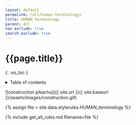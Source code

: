 ```yaml
---
layout: default
permalink: /all/human-terminology/
title: HUMAN Terminology
parent: All
nav_exclude: true
search_exclude: true
---
```

# {{page.title}} 
{: .no_toc }
<details markdown="block">
  <summary>
    Table of contents
  </summary>
  {: .text-delta }
- TOC
{:toc}
</details>

![construction pikachu]({{ site.url }}{{ site.baseurl }}/assets/images/construction.gif)

{% assign file = site.data.stylerules.HUMAN_terminology %}

{% include get_all_rules.md filename=file %}
